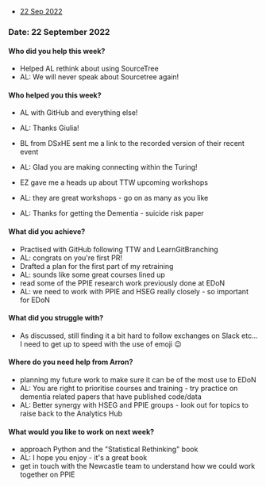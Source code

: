 * [22 Sep 2022](#date-21-september-2022)
 
### Date: 22 September 2022

#### Who did you help this week?
* Helped AL rethink about using SourceTree
 * AL: We will never speak about Sourcetree again!

#### Who helped you this week?
* AL with GitHub and everything else!
 * AL: Thanks Giulia!
* BL from DSxHE sent me a link to the recorded version of their recent event
 * AL: Glad you are making connecting within the Turing!
* EZ gave me a heads up about TTW upcoming workshops
 * AL: they are great workshops - go on as many as you like
 
* AL: Thanks for getting the Dementia - suicide risk paper

#### What did you achieve?
*  Practised with GitHub following TTW and LearnGitBranching
 * AL: congrats on you're first PR!
*  Drafted a plan for the first part of my retraining
 * AL: sounds like some great courses lined up
* read some of the PPIE research work previously done at EDoN
 * AL: we need to work with PPIE and HSEG really closely - so important for EDoN

#### What did you struggle with?
* As discussed, still finding it a bit hard to follow exchanges on Slack etc... I need to get up to speed with the use of emoji :wink:

#### Where do you need help from Arron?
* planning my future work to make sure it can be of the most use to EDoN
 * AL: You are right to prioritise courses and training - try practice on dementia related papers that have published code/data
 * AL: Better synergy with HSEG and PPIE groups - look out for topics to raise back to the Analytics Hub

#### What would you like to work on next week?
* approach Python and the "Statistical Rethinking" book
 * AL: I hope you enjoy - it's a great book
* get in touch with the Newcastle team to understand how we could work together on PPIE

